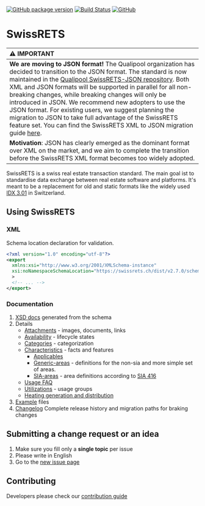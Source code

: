 [![GitHub package version](https://img.shields.io/github/release/qualipool/swissrets.svg)](https://github.com/qualipool/swissrets/releases)
[![Build Status](https://travis-ci.com/qualipool/swissrets.svg?branch=master)](https://travis-ci.com/qualipool/swissrets)
[![GitHub](https://img.shields.io/github/license/qualipool/swissrets.svg)](https://github.com/qualipool/swissrets/blob/master/LICENSE.md)

# SwissRETS

| :warning: IMPORTANT         |
|:----------------------------|
| **We are moving to JSON format!** The Qualipool organization has decided to transition to the JSON format. The standard is now maintained in the [Qualipool SwissRETS-JSON repository](https://github.com/qualipool/swissrets-json). Both XML and JSON formats will be supported in parallel for all non-breaking changes, while breaking changes will only be introduced in JSON. We recommend new adopters to use the JSON format. For existing users, we suggest planning the migration to JSON to take full advantage of the SwissRETS feature set. You can find the SwissRETS XML to JSON migration guide [here](https://github.com/qualipool/swissrets-json/blob/master/MIGRATION-GUIDE.md).  |
| **Motivation**: JSON has clearly emerged as the dominant format over XML on the market, and we aim to complete the transition before the SwissRETS XML format becomes too widely adopted. |

SwissRETS is a swiss real estate transaction standard. The main goal ist to standardise data exchange between real estate software and platforms. It's meant to be a replacement for old and static formats like the widely used [IDX 3.01](https://en.wikipedia.org/wiki/Internet_Data_Exchange) in Switzerland.

## Using SwissRETS

### XML

Schema location declaration for validation.

```xml
<?xml version="1.0" encoding="utf-8"?>
<export
  xmlns:xsi="http://www.w3.org/2001/XMLSchema-instance"
  xsi:noNamespaceSchemaLocation="https://swissrets.ch/dist/v2.7.0/schema.xsd"
  >
  <!-- ... -->
</export>
```

### Documentation

1. [XSD docs](https://swissrets.ch/docs/noNamespace/) generated from the schema
1. Details
   - [Attachments](./Attachments.md) - images, documents, links
   - [Availability](Availability.md) - lifecycle states
   - [Categories](Categories.md) - categorization
   - [Characteristics](./Characteristics.md) - facts and features
     - [Applicables](./Characteristics.md#type-applicable)
     - [Generic-areas](./Generic-areas.md) - definitions for the non-sia and more simple set of areas.
     - [SIA-areas](./SIA-areas.md) - area definitions according to [SIA 416](http://www.svkg.ch/)
   - [Usage FAQ](FAQ)
   - [Utilizations](Utilizations.md) - usage groups
   - [Heating generation and distribution](./Heating.md)
1. [Example](https://github.com/qualipool/swissrets/tree/master/examples) files
1. [Changelog](https://github.com/qualipool/swissrets/releases)
   Complete release history and migration paths for braking changes

## Submitting a change request or an idea

1. Make sure you fill only a **single topic** per issue
1. Please write in English
1. Go to the [new issue page](https://github.com/qualipool/swissrets/issues/new/choose)

## Contributing

Developers please check our [contribution guide](https://github.com/qualipool/swissrets/blob/master/CONTRIBUTING.md)
